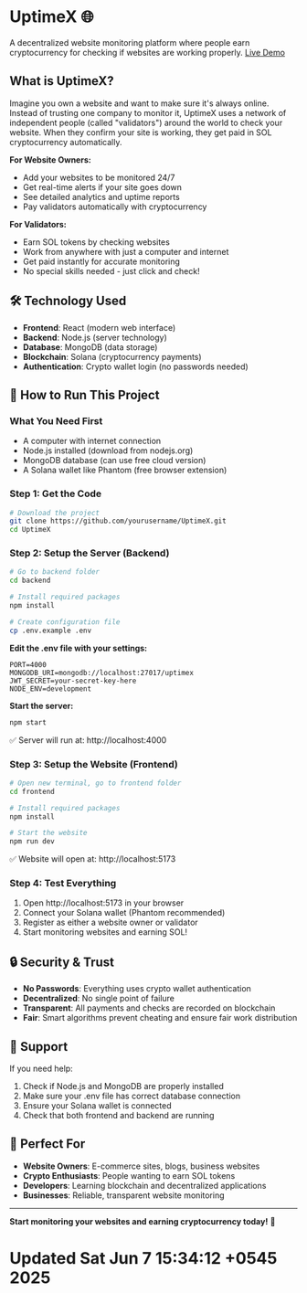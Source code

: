 # UptimeX 🌐

A decentralized website monitoring platform where people earn cryptocurrency for checking if websites are working properly.
[Live Demo](https://uptimex-six.vercel.app/)

## What is UptimeX?

Imagine you own a website and want to make sure it's always online. Instead of trusting one company to monitor it, UptimeX uses a network of independent people (called "validators") around the world to check your website. When they confirm your site is working, they get paid in SOL cryptocurrency automatically.

**For Website Owners:**
- Add your websites to be monitored 24/7
- Get real-time alerts if your site goes down
- See detailed analytics and uptime reports
- Pay validators automatically with cryptocurrency

**For Validators:**
- Earn SOL tokens by checking websites
- Work from anywhere with just a computer and internet
- Get paid instantly for accurate monitoring
- No special skills needed - just click and check!

## 🛠 Technology Used

- **Frontend**: React (modern web interface)
- **Backend**: Node.js (server technology)
- **Database**: MongoDB (data storage)
- **Blockchain**: Solana (cryptocurrency payments)
- **Authentication**: Crypto wallet login (no passwords needed)

## 🚀 How to Run This Project

### What You Need First
- A computer with internet connection
- Node.js installed (download from nodejs.org)
- MongoDB database (can use free cloud version)
- A Solana wallet like Phantom (free browser extension)

### Step 1: Get the Code
```bash
# Download the project
git clone https://github.com/yourusername/UptimeX.git
cd UptimeX
```

### Step 2: Setup the Server (Backend)
```bash
# Go to backend folder
cd backend

# Install required packages
npm install

# Create configuration file
cp .env.example .env
```

**Edit the .env file with your settings:**
```env
PORT=4000
MONGODB_URI=mongodb://localhost:27017/uptimex
JWT_SECRET=your-secret-key-here
NODE_ENV=development
```

**Start the server:**
```bash
npm start
```
✅ Server will run at: http://localhost:4000

### Step 3: Setup the Website (Frontend)
```bash
# Open new terminal, go to frontend folder
cd frontend

# Install required packages
npm install

# Start the website
npm run dev
```
✅ Website will open at: http://localhost:5173

### Step 4: Test Everything
1. Open http://localhost:5173 in your browser
2. Connect your Solana wallet (Phantom recommended)
3. Register as either a website owner or validator
4. Start monitoring websites and earning SOL!

## 🔒 Security & Trust

- **No Passwords**: Everything uses crypto wallet authentication
- **Decentralized**: No single point of failure
- **Transparent**: All payments and checks are recorded on blockchain
- **Fair**: Smart algorithms prevent cheating and ensure fair work distribution

## 🤝 Support

If you need help:
1. Check if Node.js and MongoDB are properly installed
2. Make sure your .env file has correct database connection
3. Ensure your Solana wallet is connected
4. Check that both frontend and backend are running

## 🎯 Perfect For

- **Website Owners**: E-commerce sites, blogs, business websites
- **Crypto Enthusiasts**: People wanting to earn SOL tokens
- **Developers**: Learning blockchain and decentralized applications
- **Businesses**: Reliable, transparent website monitoring

---

**Start monitoring your websites and earning cryptocurrency today!** 🚀
# Updated Sat Jun  7 15:34:12 +0545 2025
